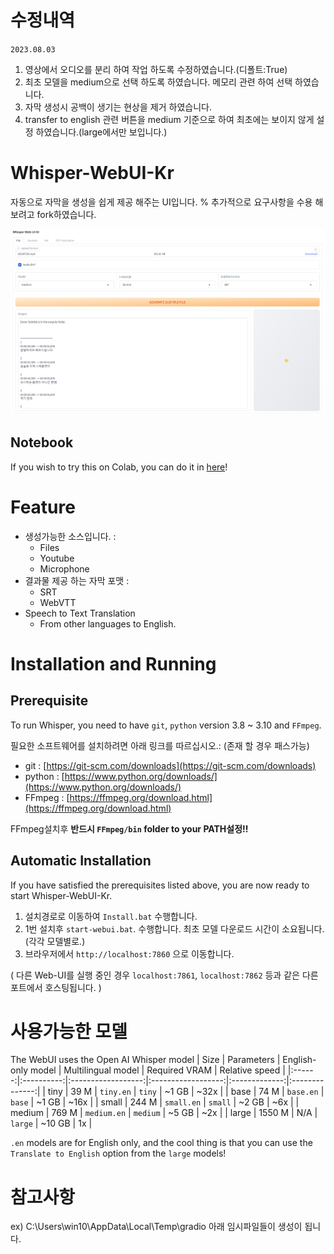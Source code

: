 # 수정내역
`2023.08.03`
1. 영상에서 오디오를 분리 하여 작업 하도록 수정하였습니다.(디폴트:True)
2. 최초 모델을 medium으로 선택 하도록 하였습니다. 메모리 관련 하여 선택 하였습니다.
3. 자막 생성시 공백이 생기는 현상을 제거 하였습니다.
4. transfer to english 관련 버튼을 medium 기준으로 하여 최초에는 보이지 않게 설정 하였습니다.(large에서만 보입니다.)


# Whisper-WebUI-Kr
자동으로 자막을 생성을 쉽게 제공 해주는 UI입니다.
% 추가적으로 요구사항을 수용 해보려고 fork하였습니다.

![Whisper WebUI](https://github.com/samuggi/Whisper-WebUI-Kr/blob/master/screenshot.png)

## Notebook
If you wish to try this on Colab, you can do it in [here](https://colab.research.google.com/github/samuggi/Whisper-WebUI-Kr/blob/master/notebook/whisper-webui.ipynb)!

# Feature
- 생성가능한 소스입니다. :
  - Files
  - Youtube
  - Microphone
- 결과물 제공 하는 자막 포맷 : 
  - SRT
  - WebVTT
- Speech to Text Translation
  - From other languages to English.

# Installation and Running
## Prerequisite
To run Whisper, you need to have `git`, `python` version 3.8 ~ 3.10 and `FFmpeg`.

필요한 소프트웨어를 설치하려면 아래 링크를 따르십시오.: (존재 할 경우 패스가능)
- git : [https://git-scm.com/downloads](https://git-scm.com/downloads)
- python : [https://www.python.org/downloads/](https://www.python.org/downloads/)
- FFmpeg :  [https://ffmpeg.org/download.html](https://ffmpeg.org/download.html)

FFmpeg설치후 **반드시 `FFmpeg/bin` folder to your PATH설정!!**

## Automatic Installation
If you have satisfied the prerequisites listed above, you are now ready to start Whisper-WebUI-Kr.

1. 설치경로로 이동하여 `Install.bat` 수행합니다.
2. 1번 설치후 `start-webui.bat`. 수행합니다. 최초 모델 다운로드 시간이 소요됩니다.(각각 모델별로.)
3. 브라우저에서 `http://localhost:7860` 으로 이동합니다.

( 다른 Web-UI를 실행 중인 경우 `localhost:7861`, `localhost:7862` 등과 같은 다른 포트에서 호스팅됩니다. )

# 사용가능한 모델 
The WebUI uses the Open AI Whisper model
|  Size  | Parameters | English-only model | Multilingual model | Required VRAM | Relative speed |
|:------:|:----------:|:------------------:|:------------------:|:-------------:|:--------------:|
|  tiny  |    39 M    |     `tiny.en`      |       `tiny`       |     ~1 GB     |      ~32x      |
|  base  |    74 M    |     `base.en`      |       `base`       |     ~1 GB     |      ~16x      |
| small  |   244 M    |     `small.en`     |      `small`       |     ~2 GB     |      ~6x       |
| medium |   769 M    |    `medium.en`     |      `medium`      |     ~5 GB     |      ~2x       |
| large  |   1550 M   |        N/A         |      `large`       |    ~10 GB     |       1x       |

`.en` models are for English only, and the cool thing is that you can use the `Translate to English` option from the `large` models!

# 참고사항
ex) C:\Users\win10\AppData\Local\Temp\gradio 아래 임시파일들이 생성이 됩니다.